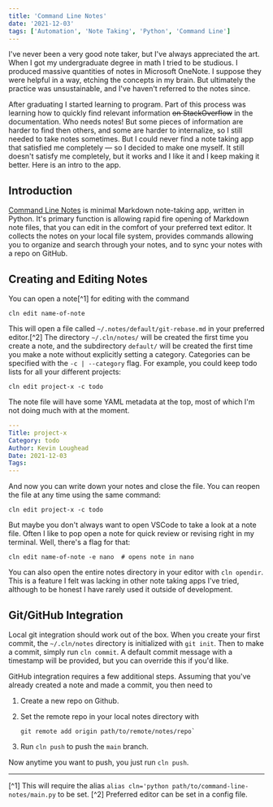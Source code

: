 ```yaml
---
title: 'Command Line Notes'
date: '2021-12-03'
tags: ['Automation', 'Note Taking', 'Python', 'Command Line']
---
```


I've never been a very good note taker, but I've always appreciated the art. When I got my undergraduate degree in math I tried to be studious. I produced massive quantities of notes in Microsoft OneNote. I suppose they were helpful in a way, etching the concepts in my brain. But ultimately the practice was unsustainable, and I've haven't referred to the notes since.

After graduating I started learning to program. Part of this process was learning how to quickly find relevant information ~~on StackOverflow~~ in the documentation. Who needs notes! But some pieces of information are harder to find then others, and some are harder to internalize, so I still needed to take notes sometimes. But I could never find a note taking app that satisfied me completely — so I decided to make one myself. It still doesn't satisfy me completely, but it works and I like it and I keep making it better. Here is an intro to the app.

## Introduction

[Command Line Notes](https://github.com/kvnloughead/command-line-notes) is minimal Markdown note-taking app, written in Python. It's primary function is allowing rapid fire opening of Markdown note files, that you can edit in the comfort of your preferred text editor. It collects the notes on your local file system, provides commands allowing you to organize and search through your notes, and to sync your notes with a repo on GitHub.

## Creating and Editing Notes

You can open a note[^1] for editing with the command

```plain
cln edit name-of-note
```

This will open a file called `~/.notes/default/git-rebase.md` in your preferred editor.[^2] The directory `~/.cln/notes/` will be created the first time you create a note, and the subdirectory `default/` will be created the first time you make a note without explicitly setting a category. Categories can be specified with the `-c | --category` flag. For example, you could keep todo lists for all your different projects:

```plain
cln edit project-x -c todo
```

The note file will have some YAML metadata at the top, most of which I'm not doing much with at the moment.

```yaml
---
Title: project-x
Category: todo
Author: Kevin Loughead
Date: 2021-12-03
Tags:
---
```

And now you can write down your notes and close the file. You can reopen the file at any time using the same command:

```plain
cln edit project-x -c todo
```

But maybe you don't always want to open VSCode to take a look at a note file. Often I like to pop open a note for quick review or revising right in my terminal. Well, there's a flag for that:

```plain
cln edit name-of-note -e nano  # opens note in nano
```

You can also open the entire notes directory in your editor with `cln opendir`. This is a feature I felt was lacking in other note taking apps I've tried, although to be honest I have rarely used it outside of development.

## Git/GitHub Integration

Local git integration should work out of the box. When you create your first commit, the `~/.cln/notes` directory is initialized with `git init`. Then to make a commit, simply run `cln commit`. A default commit message with a timestamp will be provided, but you can override this if you'd like.

GitHub integration requires a few additional steps. Assuming that you've already created a note and made a commit, you then need to

1. Create a new repo on Github.
2. Set the remote repo in your local notes directory with

   ```plain
   git remote add origin path/to/remote/notes/repo`
   ```

3. Run `cln push` to push the `main` branch.

Now anytime you want to push, you just run `cln push`.

<hr />

[^1] This will require the alias `alias cln='python path/to/command-line-notes/main.py` to be set.
[^2] Preferred editor can be set in a config file.

